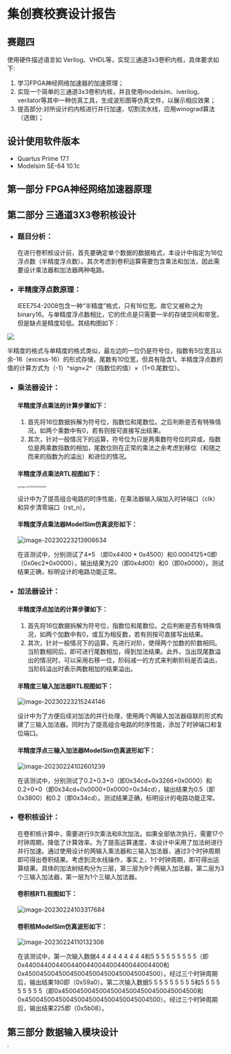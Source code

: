 # 集创赛校赛设计报告

## 赛题四

使用硬件描述语言如 Verilog、VHDL等，实现三通道3x3卷积内核，具体要求如下:

1. 学习FPGA神经网络加速器的加速原理；
2. 实现一个简单的三通道3x3卷积内核，并且使用modelsim、iverilog、verilator等其中一种仿真工具，生成波形图等仿真文件，以展示相应效果；
3. 提高部分:对所设计的内核进行并行加速、切割流水线，应用winograd算法（选做)；

## 设计使用软件版本
* Quartus Prime 17.1 
* Modelsim SE-64 10.1c
## 第一部分 FPGA神经网络加速器原理



## 第二部分 三通道3X3卷积核设计

- ### **题目分析：**

  在进行卷积核设计前，首先要确定单个数据的数据格式，本设计中指定为16位浮点数（半精度浮点数）。其次考虑到卷积运算需要包含乘法和加法，因此需要设计乘法器和加法器两种电路。

- ### **半精度浮点数原理：**

  IEEE754-2008包含一种“半精度”格式，只有16位宽。故它又被称之为binary16。与单精度浮点数相比，它的优点是只需要一半的存储空间和带宽，但是缺点是精度较低。其结构图如下：

![](C:\Users\26825\Desktop\集创赛\校内初赛\题目\picture\float16.png)

 

半精度的格式与单精度的格式类似，最左边的一位仍是符号位，指数有5位宽且以余-16（excess-16）的形式存储，尾数有10位宽，但具有隐含1。半精度浮点数的值的计算方式为（-1）^sign×2^（指数位的值）×（1+0.尾数位）。

- ### **乘法器设计：**

  #### 半精度浮点乘法的计算步骤如下：

  1. 首先将16位数据拆解为符号位，指数位和尾数位。之后判断是否有特殊情况，如两个乘数中有0，若有则按可直接写出结果。
  2. 其次，针对一般情况下的运算，符号位为只是两乘数符号位的异或，指数位是两乘数指数的相加，尾数位则在正常的乘法之余考虑到移位（和随之而来的指数为的溢出）和进位的情况。

  #### 半精度浮点乘法RTL视图如下：

  <img src="C:\Users\26825\AppData\Roaming\Typora\typora-user-images\image-20230223213136305.png" alt="image-20230223213136305" style="zoom:33%;" />

  设计中为了提高组合电路的时序性能，在乘法器输入端加入时钟端口（clk）和异步清零端口（rst_n）。

  #### 半精度浮点乘法器ModelSim仿真波形如下：

  ![image-20230223213906634](C:\Users\26825\AppData\Roaming\Typora\typora-user-images\image-20230223213906634.png)

  在该测试中，分别测试了4\*5 （即0x4400 \* 0x4500）和0.0004125\*0即（0x0ec2\*0x0000），输出结果为20（即0x4d00）和0（即0x0000）。测试结果正确，标明设计的电路功能正常。

- ### **加法器设计：**

  #### 半精度浮点加法的计算步骤如下：

  1. 首先将16位数据拆解为符号位，指数位和尾数位。之后判断是否有特殊情况，如两个加数中有0，或互为相反数，若有则按可直接写出结果。
  2. 其次，针对一般情况下的运算，先进行对阶，使得两个加数的阶数相同。当阶数相同后，即可进行尾数相加，得到加法结果。此外，当出现尾数溢出的情况时，可以采用右移一位，阶码减一的方式来判断阶码是否溢出，当阶码溢出时表示两数相加的结果溢出。

  #### 半精度三输入加法器RTL视图如下：

  ![image-20230223215244146](C:\Users\26825\AppData\Roaming\Typora\typora-user-images\image-20230223215244146.png)

  设计中为了方便后续对加法的并行处理，使用两个两输入加法器级联的形式构建了三输入加法器。同时为了提高组合电路的时序性能，添加了时钟端口和复位端口。

  #### 半精度浮点三输入加法器ModelSim仿真波形如下：

  ![image-20230224102601239](C:\Users\26825\AppData\Roaming\Typora\typora-user-images\image-20230224102601239.png)

  在该测试中，分别测试了0.2+0.3+0（即0x34cd+0x3266+0x0000）和0.2+0+0（即0x34cd+0x0000+0x0000=0x34cd），输出结果为0.5（即0x3800）和0.2（即0x34cd）。测试结果正确，标明设计的电路功能正常。

- ### **卷积核设计：**

  在卷积核计算中，需要进行9次乘法和8次加法。如果全部依次执行，需要17个时钟周期，降低了计算效率。为了提高运算速度，本设计中采用了加法树进行并行加速。通过使用设计的两输入乘法器和三输入加法器，通过3个时钟周期即可得出卷积结果。考虑到流水线操作，事实上，1个时钟周期，即可得出运算结果。具体的加法树结构分为三层，第三层为9个两输入加法器，第二层为3个三输入加法器，第一层为1个三输入加法器。
  ####   卷积核RTL视图如下：

  ![image-20230224103317684](C:\Users\26825\AppData\Roaming\Typora\typora-user-images\image-20230224103317684.png)

  ####   卷积核ModelSim仿真波形如下：
  
  ![image-20230224110132308](C:\Users\26825\AppData\Roaming\Typora\typora-user-images\image-20230224110132308.png)
  
  在该测试中，第一次输入数据4 4 4 4 4 4 4 4 4和5 5 5 5 5 5 5 5 5（即0x440044004400440044004400440044004400和0x450045004500450045004500450045004500）。经过三个时钟周期后，输出结果180即（0x59a0）。第二次输入数据5 5 5 5 5 5 5 5 5和5 5 5 5 5 5 5 5 5（即0x450045004500450045004500450045004500和0x450045004500450045004500450045004500）。经过三个时钟周期后，输出结果225即（0x5b08）。



## 第三部分 数据输入模块设计

<img src="C:\Users\26825\Desktop\集创赛\校内初赛\题目\picture\shift_ram.jpg" style="zoom: 25%;" />


